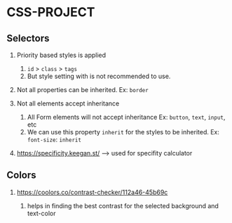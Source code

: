 # CSS-PROJECT

## Selectors

1. Priority based styles is applied

    1. `id` > `class` > `tags`
    2. But style setting with is not recommended to use.

2. Not all properties can be inherited. Ex: `border`

3. Not all elements accept inheritance

    1. All Form elements will not accept inheritance Ex: `button`, `text`, `input`, etc
    2. We can use this property `inherit` for the styles to be inherited. Ex: `font-size`: `inherit`
    
4. https://specificity.keegan.st/  --> used for specifity calculator

## Colors

1. https://coolors.co/contrast-checker/112a46-45b69c

    1. helps in finding the best contrast for the selected background and text-color